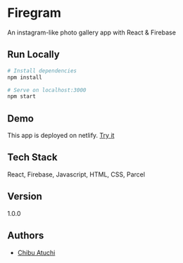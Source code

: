 # Firegram

An instagram-like photo gallery app with React & Firebase

## Run Locally

```bash
# Install dependencies
npm install

# Serve on localhost:3000
npm start
```

## Demo

This app is deployed on netlify. [Try it](https://euphonious-douhua-b312b6.netlify.app/)

## Tech Stack

React, Firebase, Javascript, HTML, CSS, Parcel

## Version

1.0.0

## Authors

- [Chibu Atuchi](https://www.github.com/catuchi)
